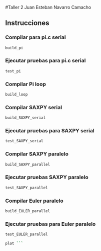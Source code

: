 #Taller 2
Juan Esteban Navarro Camacho

## Instrucciones


### Compilar para pi.c serial
```bash 
build_pi
```	 
### Ejecutar pruebas para pi.c serial
```bash 
test_pi
```
### Compilar Pi loop
```bash 
build_loop
```
### Compilar SAXPY serial
```bash 
build_SAXPY_serial
```	
### Ejecutar pruebas para SAXPY serial
```bash 
test_SAXPY_serial
```	
### Compilar SAXPY paralelo
```bash 
build_SAXPY_parallel
```	
### Ejecutar pruebas SAXPY paralelo
```bash 
test_SAXPY_parallel
```
### Compilar Euler paralelo
```bash 
build_EULER_parallel
```
### Ejecutar pruebas para Euler paralelo
```bash 
test_EULER_parallel
```
```bash 
plot ```